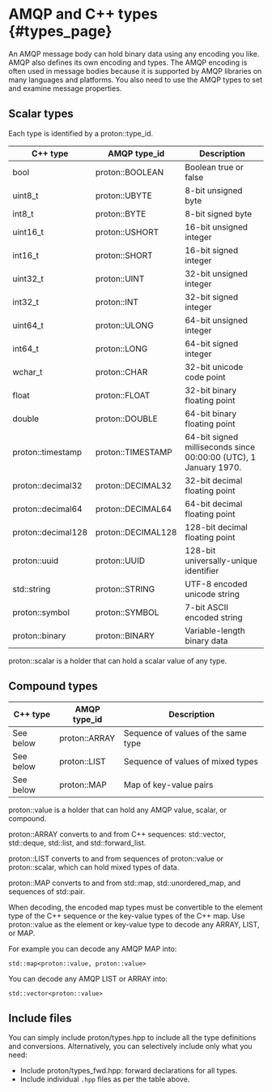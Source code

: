 # AMQP and C++ types {#types_page}

An AMQP message body can hold binary data using any encoding you
like. AMQP also defines its own encoding and types. The AMQP encoding
is often used in message bodies because it is supported by AMQP
libraries on many languages and platforms. You also need to use the
AMQP types to set and examine message properties.

## Scalar types

Each type is identified by a proton::type_id.

C++ type            | AMQP type_id         | Description
--------------------|----------------------|-----------------------
bool                | proton::BOOLEAN      | Boolean true or false
uint8_t             | proton::UBYTE        | 8-bit unsigned byte
int8_t              | proton::BYTE         | 8-bit signed byte
uint16_t            | proton::USHORT       | 16-bit unsigned integer
int16_t             | proton::SHORT        | 16-bit signed integer
uint32_t            | proton::UINT         | 32-bit unsigned integer
int32_t             | proton::INT          | 32-bit signed integer
uint64_t            | proton::ULONG        | 64-bit unsigned integer
int64_t             | proton::LONG         | 64-bit signed integer
wchar_t             | proton::CHAR         | 32-bit unicode code point
float               | proton::FLOAT        | 32-bit binary floating point
double              | proton::DOUBLE       | 64-bit binary floating point
proton::timestamp   | proton::TIMESTAMP    | 64-bit signed milliseconds since 00:00:00 (UTC), 1 January 1970.
proton::decimal32   | proton::DECIMAL32    | 32-bit decimal floating point
proton::decimal64   | proton::DECIMAL64    | 64-bit decimal floating point
proton::decimal128  | proton::DECIMAL128   | 128-bit decimal floating point
proton::uuid        | proton::UUID         | 128-bit universally-unique identifier
std::string         | proton::STRING       | UTF-8 encoded unicode string
proton::symbol      | proton::SYMBOL       | 7-bit ASCII encoded string
proton::binary      | proton::BINARY       | Variable-length binary data

proton::scalar is a holder that can hold a scalar value of any type.

## Compound types

C++ type            | AMQP type_id         | Description
--------------------|----------------------|-----------------------
See below           | proton::ARRAY        | Sequence of values of the same type
See below           | proton::LIST         | Sequence of values of mixed types
See below           | proton::MAP          | Map of key-value pairs

proton::value is a holder that can hold any AMQP value, scalar, or
compound.

proton::ARRAY converts to and from C++ sequences: std::vector,
std::deque, std::list, and std::forward_list.

proton::LIST converts to and from sequences of proton::value or
proton::scalar, which can hold mixed types of data.

proton::MAP converts to and from std::map, std::unordered_map, and
sequences of std::pair.

When decoding, the encoded map types must be convertible to the element type of the
C++ sequence or the key-value types of the C++ map.  Use proton::value as the
element or key-value type to decode any ARRAY, LIST, or MAP.

For example you can decode any AMQP MAP into:

    std::map<proton::value, proton::value>

You can decode any AMQP LIST or ARRAY into:

    std::vector<proton::value>

## Include files

You can simply include proton/types.hpp to include all the type definitions and
conversions. Alternatively, you can selectively include only what you need:

 - Include proton/types_fwd.hpp: forward declarations for all types.
 - Include individual `.hpp` files as per the table above.
